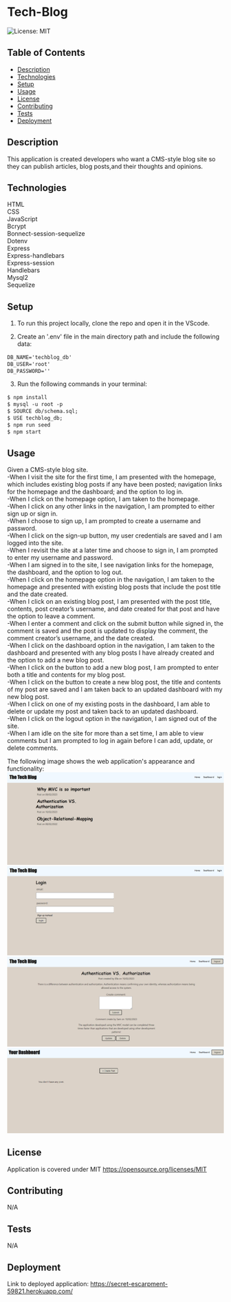 # Tech-Blog
  ![License: MIT](https://img.shields.io/badge/License-MIT-yellow.svg)

## Table of Contents
- [Description](#Description)
- [Technologies](#Technologies)
- [Setup](#Setup)
- [Usage](#Usage)
- [License](#License)
- [Contributing](#Contributing)
- [Tests](#Tests)
- [Deployment](##Deployment)
## Description
This application is created developers who want a CMS-style blog site so they can publish articles, blog posts,and their thoughts and opinions.

## Technologies
HTML <br />
CSS <br />
JavaScript <br />
Bcrypt <br />
Bonnect-session-sequelize <br />
Dotenv <br />
Express <br />
Express-handlebars <br />
Express-session <br />
Handlebars <br />
Mysql2 <br />
Sequelize <br />

## Setup
1. To run this project locally, clone the repo and open it in the VScode.

2. Create an '.env' file in the main directory path and include the following data:

```
DB_NAME='techblog_db'
DB_USER='root'
DB_PASSWORD=''

```

3. Run the following commands in your terminal:

```
$ npm install
$ mysql -u root -p
$ SOURCE db/schema.sql;
$ USE techblog_db;
$ npm run seed
$ npm start
```

## Usage
Given a CMS-style blog site.<br />
-When I visit the site for the first time, I am presented with the homepage, which includes existing blog posts if any have been posted; navigation links for the homepage and the dashboard; and the option to log in.<br />
-When I click on the homepage option, I am taken to the homepage.<br />
-When I click on any other links in the navigation, I am prompted to either sign up or sign in.<br />
-When I choose to sign up, I am prompted to create a username and password.<br />
-When I click on the sign-up button, my user credentials are saved and I am logged into the site.<br />
-When I revisit the site at a later time and choose to sign in, I am prompted to enter my username and password.<br />
-When I am signed in to the site, I see navigation links for the homepage, the dashboard, and the option to log out.<br />
-When I click on the homepage option in the navigation, I am taken to the homepage and presented with existing blog posts that include the post title and the date created.<br />
-When I click on an existing blog post, I am presented with the post title, contents, post creator’s username, and date created for that post and have the option to leave a comment.<br />
-When I enter a comment and click on the submit button while signed in, the comment is saved and the post is updated to display the comment, the comment creator’s username, and the date created.<br />
-When I click on the dashboard option in the navigation, I am taken to the dashboard and presented with any blog posts I have already created and the option to add a new blog post.<br />
-When I click on the button to add a new blog post, I am prompted to enter both a title and contents for my blog post.<br />
-When I click on the button to create a new blog post, the title and contents of my post are saved and I am taken back to an updated dashboard with my new blog post.<br />
-When I click on one of my existing posts in the dashboard, I am able to delete or update my post and taken back to an updated dashboard.<br />
-When I click on the logout option in the navigation, I am signed out of the site.<br />
-When I am idle on the site for more than a set time, I am able to view comments but I am prompted to log in again before I can add, update, or delete comments.<br />


The following image shows the web application's appearance and functionality:
![alt text](/assets/The-tech-blog-home.png)
![alt text](/assets/The-tech-blog-login.png)
![alt text](/assets/The-tech-blog-post.png)
![alt text](/assets/The-tech-blog-dashboard.png)
## License
Application is covered under MIT https://opensource.org/licenses/MIT

## Contributing
N/A

## Tests
N/A

## Deployment
Link to deployed application: https://secret-escarpment-59821.herokuapp.com/
